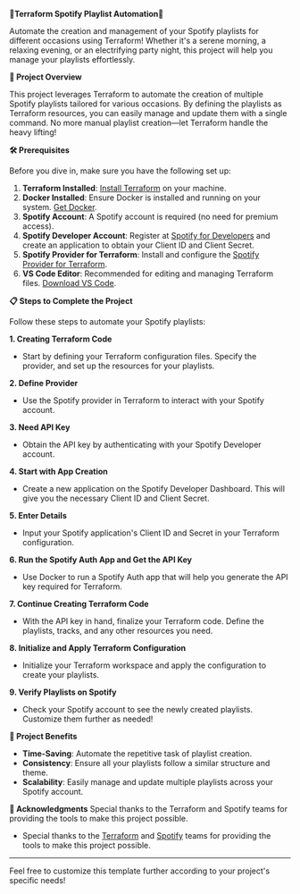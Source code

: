 **🎵Terraform Spotify Playlist Automation🎵**

Automate the creation and management of your Spotify playlists for different occasions using Terraform! Whether it's a serene morning, a relaxing evening, or an electrifying party night, this project will help you manage your playlists effortlessly.

**🚀 Project Overview**

This project leverages Terraform to automate the creation of multiple Spotify playlists tailored for various occasions. By defining the playlists as Terraform resources, you can easily manage and update them with a single command. No more manual playlist creation—let Terraform handle the heavy lifting!

**🛠 Prerequisites**

Before you dive in, make sure you have the following set up:

1. **Terraform Installed**: [Install Terraform](https://www.terraform.io/downloads.html) on your machine.
2. **Docker Installed**: Ensure Docker is installed and running on your system. [Get Docker](https://docs.docker.com/get-docker/).
3. **Spotify Account**: A Spotify account is required (no need for premium access).
4. **Spotify Developer Account**: Register at [Spotify for Developers](https://developer.spotify.com/dashboard/applications) and create an application to obtain your Client ID and Client Secret.
5. **Spotify Provider for Terraform**: Install and configure the [Spotify Provider for Terraform](https://registry.terraform.io/providers/conradludgate/spotify/latest).
6. **VS Code Editor**: Recommended for editing and managing Terraform files. [Download VS Code](https://code.visualstudio.com/).

**📋 Steps to Complete the Project**

Follow these steps to automate your Spotify playlists:

**1. **Creating Terraform Code****
   - Start by defining your Terraform configuration files. Specify the provider, and set up the resources for your playlists.

**2. **Define Provider****
   - Use the Spotify provider in Terraform to interact with your Spotify account.

**3. **Need API Key****
   - Obtain the API key by authenticating with your Spotify Developer account.

**4. **Start with App Creation****
   - Create a new application on the Spotify Developer Dashboard. This will give you the necessary Client ID and Client Secret.

**5. **Enter Details****
   - Input your Spotify application's Client ID and Secret in your Terraform configuration.

**6. **Run the Spotify Auth App and Get the API Key****
   - Use Docker to run a Spotify Auth app that will help you generate the API key required for Terraform.

**7. **Continue Creating Terraform Code****
   - With the API key in hand, finalize your Terraform code. Define the playlists, tracks, and any other resources you need.

**8. **Initialize and Apply Terraform Configuration****
   - Initialize your Terraform workspace and apply the configuration to create your playlists.

**9. **Verify Playlists on Spotify****
   - Check your Spotify account to see the newly created playlists. Customize them further as needed!

**🎉 Project Benefits**

- **Time-Saving**: Automate the repetitive task of playlist creation.
- **Consistency**: Ensure all your playlists follow a similar structure and theme.
- **Scalability**: Easily manage and update multiple playlists across your Spotify account.

**🙌 Acknowledgments**
Special thanks to the Terraform and Spotify teams for providing the tools to make this project possible.

- Special thanks to the [Terraform](https://www.terraform.io/) and [Spotify](https://www.spotify.com/) teams for providing the tools to make this project possible.

---

Feel free to customize this template further according to your project's specific needs!
